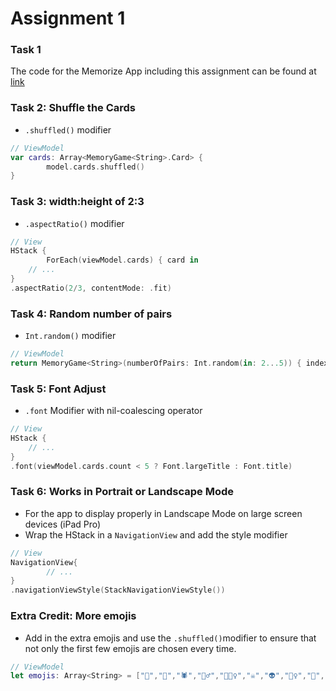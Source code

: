 # Assignment 1

### Task 1

The code for the Memorize App including this assignment can be found at [link](https://github.com/sk-ruban/CS193p/tree/master/1%20%26%202%20-%20Memorize)

### Task 2: Shuffle the Cards

* `.shuffled()` modifier

```swift
// ViewModel
var cards: Array<MemoryGame<String>.Card> {
        model.cards.shuffled()
}
```



### Task 3: width:height of 2:3

* `.aspectRatio()` modifier

```swift
// View
HStack {
		ForEach(viewModel.cards) { card in
    // ...          
}
.aspectRatio(2/3, contentMode: .fit)
```



### Task 4: Random number of pairs

* `Int.random()` modifier

```swift
// ViewModel
return MemoryGame<String>(numberOfPairs: Int.random(in: 2...5)) { index in
```



### Task 5: Font Adjust

* `.font` Modifier with nil-coalescing operator

```swift
// View
HStack {
    // ...          
}
.font(viewModel.cards.count < 5 ? Font.largeTitle : Font.title)
```



### Task 6: Works in Portrait or Landscape Mode

* For the app to display properly in Landscape Mode on large screen devices (iPad Pro)
* Wrap the HStack in a `NavigationView` and add the style modifier

```swift
// View
NavigationView{
  		// ...
}
.navigationViewStyle(StackNavigationViewStyle())
```



### Extra Credit: More emojis

* Add in the extra emojis and use the `.shuffled()`modifier to ensure that not only the first few emojis are chosen every time.

```swift
// ViewModel
let emojis: Array<String> = ["👻","🎃","🕷","🧟‍♂️","🧛🏼‍♀️","☠️","👽","🦹‍♀️","🦇","🌘","⚰️","🔮"].shuffled()
```


